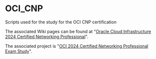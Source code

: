 # OCI_CNP
Scripts used for the study for the OCI CNP certification

The associated Wiki pages can be found at "[Oracle Cloud Infrastructure 2024 Certified Networking Professional](https://dfhawthorne.github.io/home/oci-2024-certified-networking-professional.html)".

The associated project is "[OCI 2024 Certified Networking Professional Exam Study](https://github.com/users/dfhawthorne/projects/6/views/1)".
